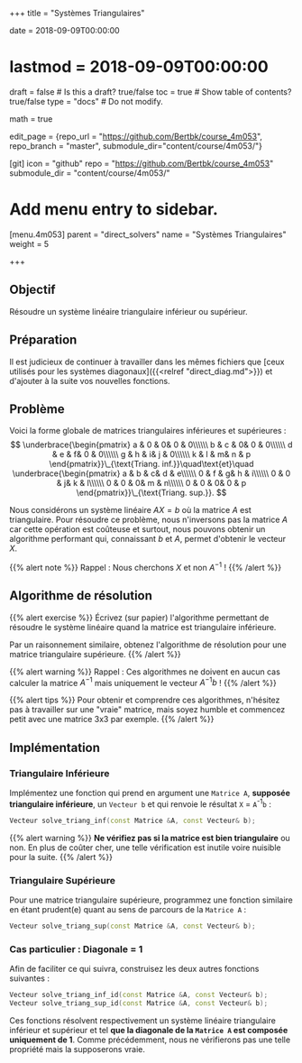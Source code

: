 +++
title = "Systèmes Triangulaires"

date = 2018-09-09T00:00:00
# lastmod = 2018-09-09T00:00:00

draft = false  # Is this a draft? true/false
toc = true  # Show table of contents? true/false
type = "docs"  # Do not modify.

math = true

edit_page = {repo_url = "https://github.com/Bertbk/course_4m053", repo_branch = "master", submodule_dir="content/course/4m053/"}

[git]
  icon = "github"
  repo = "https://github.com/Bertbk/course_4m053"
  submodule_dir = "content/course/4m053/"

# Add menu entry to sidebar.
[menu.4m053]
  parent = "direct_solvers"
  name = "Systèmes Triangulaires"
  weight = 5

+++

## Objectif

Résoudre un système linéaire triangulaire inférieur ou supérieur.

## Préparation

Il est judicieux de continuer à travailler dans les mêmes fichiers que [ceux utilisés pour les systèmes diagonaux]({{<relref "direct_diag.md">}}) et d'ajouter à la suite vos nouvelles fonctions.

## Problème


Voici la forme globale de matrices triangulaires inférieures et supérieures  :
$$
\underbrace{\begin{pmatrix}
  a & 0 & 0& 0 & 0\\\\\\
  b & c & 0& 0 & 0\\\\\\
  d & e & f& 0 & 0\\\\\\
  g & h & i& j & 0\\\\\\
  k & l & m& n & p
\end{pmatrix}}\_{\text{Triang. inf.}}\quad\text{et}\quad
\underbrace{\begin{pmatrix}
  a & b & c& d & e\\\\\\
  0 & f & g& h & i\\\\\\
  0 & 0 & j& k & l\\\\\\
  0 & 0 & 0& m & n\\\\\\
  0 & 0 & 0& 0 & p
\end{pmatrix}}\_{\text{Triang. sup.}}.
$$

Nous considérons un système linéaire $AX = b$ où la matrice $A$ est triangulaire. Pour résoudre ce problème, nous n'inversons pas la matrice $A$ car cette opération est coûteuse et surtout, nous pouvons obtenir un algorithme performant qui, connaissant $b$ et $A$, permet d'obtenir le vecteur $X$.

{{% alert note %}}
Rappel : Nous cherchons $X$ et non $A^{-1}$ !
{{% /alert %}}


## Algorithme de résolution

{{% alert exercise %}}
Écrivez (sur papier) l'algorithme permettant de résoudre le système linéaire quand la matrice est triangulaire inférieure. 

Par un raisonnement similaire, obtenez l'algorithme de résolution pour une matrice triangulaire supérieure.
{{% /alert %}}

{{% alert warning %}}
Rappel : Ces algorithmes ne doivent en aucun cas calculer la matrice $A^{-1}$ mais uniquement le vecteur $A^{-1}b$ !
{{% /alert %}}

{{% alert tips %}}
Pour obtenir et comprendre ces algorithmes, n'hésitez pas à travailler sur une "vraie" matrice, mais soyez humble et commencez petit avec une matrice 3x3 par exemple.
{{% /alert %}}


## Implémentation

### Triangulaire Inférieure

Implémentez une fonction qui prend en argument une `Matrice A`, **supposée triangulaire inférieure**, un `Vecteur b` et qui renvoie le résultat `X` = `A`<sup>-1</sup>`b` :

```c++
Vecteur solve_triang_inf(const Matrice &A, const Vecteur& b);
```
{{% alert warning %}}
**Ne vérifiez pas si la matrice est bien triangulaire** ou non. En plus de coûter cher, une telle vérification est inutile voire nuisible pour la suite.
{{% /alert %}}



### Triangulaire Supérieure

Pour une matrice triangulaire supérieure, programmez une fonction similaire en étant prudent(e) quant au sens de parcours de la `Matrice A` :
```c++
Vecteur solve_triang_sup(const Matrice &A, const Vecteur& b);
```

### Cas particulier : Diagonale = 1

Afin de faciliter ce qui suivra, construisez les deux autres fonctions suivantes :
```c++
Vecteur solve_triang_inf_id(const Matrice &A, const Vecteur& b);
Vecteur solve_triang_sup_id(const Matrice &A, const Vecteur& b);
```
Ces fonctions résolvent respectivement un système linéaire triangulaire inférieur et supérieur et tel **que la diagonale de la `Matrice A` est composée uniquement de 1**. Comme précédemment, nous ne vérifierons pas une telle propriété mais la supposerons vraie.
